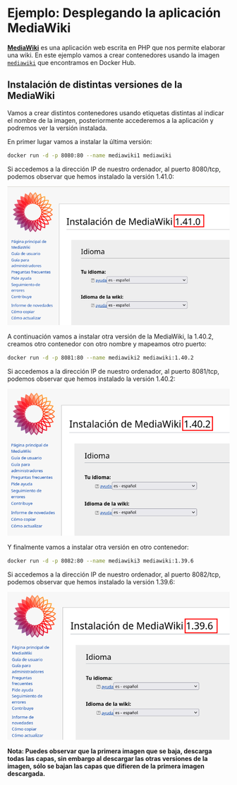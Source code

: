 # Ejemplo: Desplegando la aplicación MediaWiki

[**MediaWiki**](https://www.mediawiki.org/wiki/MediaWiki/es) es una aplicación web escrita en PHP que nos permite elaborar una wiki. En este ejemplo vamos a crear contenedores usando la imagen [`mediawiki`](https://hub.docker.com/_/mediawiki) que encontramos en Docker Hub. 

## Instalación de distintas versiones de la MediaWiki

Vamos a crear distintos contenedores usando etiquetas distintas al indicar el nombre de la imagen, posteriormente accederemos a la aplicación y podremos ver la versión instalada.

En primer lugar vamos a instalar la última versión:

```bash
docker run -d -p 8080:80 --name mediawiki1 mediawiki
```

Si accedemos a la dirección IP de nuestro ordenador, al puerto 8080/tcp, podemos observar que hemos instalado la versión 1.41.0:

![mediawiki](img/mediawiki141.png)

A continuación vamos a instalar otra versión de la MediaWiki, la 1.40.2, creamos otro contenedor con otro nombre y mapeamos otro puerto:

```bash
docker run -d -p 8081:80 --name mediawiki2 mediawiki:1.40.2
```

Si accedemos a la dirección IP de nuestro ordenador, al puerto 8081/tcp, podemos observar que hemos instalado la versión 1.40.2:

![mediawiki](img/mediawiki1402.png)

Y finalmente vamos a instalar otra versión en otro contenedor:

```bash
docker run -d -p 8082:80 --name mediawiki3 mediawiki:1.39.6
```

Si accedemos a la dirección IP de nuestro ordenador, al puerto 8082/tcp, podemos observar que hemos instalado la versión 1.39.6:

![mediawiki](img/mediawiki1396.png)

**Nota: Puedes observar que la primera imagen que se baja, descarga todas las capas, sin embargo al descargar las otras versiones de la imagen, sólo se bajan las capas que difieren de la primera imagen descargada.**